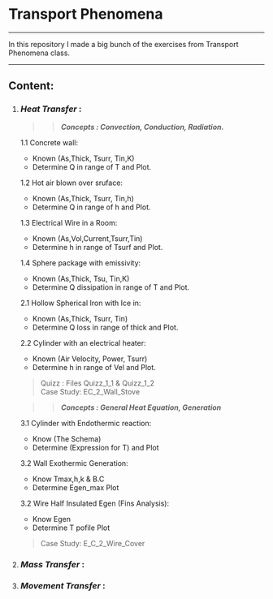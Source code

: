 # Transport Phenomena
___
In this repository I made a big bunch of the exercises 
from Transport Phenomena class.
___
## **Content:**
1. ### _Heat Transfer_ :  
   >> **_Concepts : Convection, Conduction, Radiation._**  
  
   1.1 Concrete wall:  
     * Known (As,Thick, Tsurr, Tin,K)  
     * Determine Q in range of T and Plot.
    
   1.2 Hot air blown over sruface:
      * Known (As,Thick, Tsurr, Tin,h)
      * Determine Q in range of h and Plot. 
    
   1.3 Electrical Wire in a Room:
      * Known (As,Vol,Current,Tsurr,Tin)
      * Determine h in range of Tsurf and Plot.

   1.4 Sphere package with emissivity:
      * Known (As,Thick, Tsu, Tin,K)
      * Determine Q dissipation in range of T and Plot.
   
   2.1 Hollow Spherical Iron with Ice in:
      * Known (As,Thick, Tsurr, Tin)
      * Determine Q loss in range of thick and Plot.
   
   2.2 Cylinder with an electrical heater:
      * Known (Air Velocity, Power, Tsurr)
      * Determine h in range of Vel and Plot.  
   >Quizz : Files Quizz_1_1 & Quizz_1_2  
    Case Study: EC_2_Wall_Stove

   >>**_Concepts : General Heat Equation, Generation_**  
   
   3.1 Cylinder with Endothermic reaction:  
      * Know (The Schema)
      * Determine (Expression for T) and Plot
   
   3.2 Wall Exothermic Generation:  
      * Know Tmax,h,k & B.C
      * Determine Egen_max Plot
   
   3.2 Wire Half Insulated Egen (Fins Analysis):  
      * Know Egen
      * Determine T pofile Plot
   > Case Study: E_C_2_Wire_Cover
 
2. ### _Mass Transfer_ :  
   

2. ### _Movement Transfer_ : 
     



